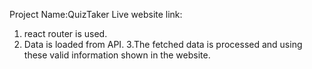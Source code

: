 Project Name:QuizTaker
Live website link:

1. react router is used.
2. Data is loaded from API.
3.The fetched data is processed and using these valid information shown in the website.

